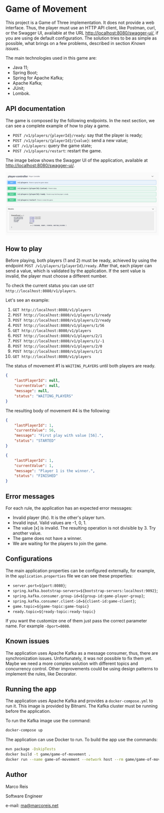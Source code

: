 # Game of Movement

This project is a Game of Three implementation. It does not provide a web interface. Thus, the player must use an HTTP API client, like Postman, curl, or the Swagger UI, available at the URL <http://localhost:8080/swagger-ui/>, if you are using de default configuration. The solution tries to be as simple as possible, what brings on a few problems, described in section *Known issues*.

The main technologies used in this game are:

* Java 11;
* Spring Boot;
* Spring for Apache Kafka;
* Apache Kafka;
* JUnit;
* Lombok.
  
## API documentation

The game is composed by the following endpoints. In the next section, we can see a complete example of how to play a game.

* `POST /v1/players/{playerId}/ready`: say that the player is ready;
* `POST /v1/players/{playerId}/{value}`: send a new value;
* `GET /v1/players`: query the game state;
* `POST /v1/players/restart`: restart the game.

The image below shows the Swagger UI of the application, available at <http://localhost:8080/swagger-ui/>.

![image](images/api-swagger-overview.png)

## How to play

Before playing, both players (1 and 2) must be ready, achieved by using the endpoint `POST /v1/players/{playerId}/ready`. After that, each player can send a value, which is validated by the application. If the sent value is invalid, the player must choose a different number.

To check the current status you can use `GET http://localhost:8080/v1/players`.

Let's see an example:

1. `GET http://localhost:8080/v1/players`
2. `POST http://localhost:8080/v1/players/1/ready`
3. `POST http://localhost:8080/v1/players/2/ready`
4. `POST http://localhost:8080/v1/players/1/56`
5. `GET http://localhost:8080/v1/players`
6. `POST http://localhost:8080/v1/players/2/1`
7. `POST http://localhost:8080/v1/players/1/-1`
8. `POST http://localhost:8080/v1/players/2/0`
9. `POST http://localhost:8080/v1/players/1/1`
10. `GET http://localhost:8080/v1/players`

The status of movement #1 is `WAITING_PLAYERS` until both players are ready.

```json
{
    "lastPlayerId": null,
    "currentValue": null,
    "message": null,
    "status": "WAITING_PLAYERS"
}
```

The resulting body of movement #4 is the following:

```json
{
    "lastPlayerId": 1,
    "currentValue": 56,
    "message": "First play with value [56].",
    "status": "STARTED"
}
```



```json
{
    "lastPlayerId": 1,
    "currentValue": 1,
    "message": "Player 1 is the winner.",
    "status": "FINISHED"
}
```

## Error messages

For each rule, the application has an expected error messages:

* Invalid player (#x). It is the other's player turn.
* Invalid input. Valid values are -1, 0, 1.
* The value [x] is invalid. The resulting operation is not divisible by 3. Try another value.
* The game does not have a winner.
* We are waiting for the players to join the game.

## Configurations

The main application properties can be configured externally, for example, in the `application.properties` file we can see these properties:

* `server.port=${port:8080}`;
* `spring.kafka.bootstrap-servers=${bootstrap-servers:localhost:9092}`;
* `spring.kafka.consumer.group-id=${group-id:game-player-group}`;
* `spring.kafka.consumer.client-id=${client-id:game-client}`;
* `game.topic=${game-topic:game-topic}`
* `ready.topic=${ready-topic:ready-topic}`

If you want the customize one of them just pass the correct parameter name. For example `-Dport=8080`.

## Known issues

The application uses Apache Kafka as a message consumer, thus, there are synchronization issues. Unfortunately, it was not possible to fix them yet. Maybe we need a more complex solution with different topics and concurrency control. Other improvements could be using design patterns to implement the rules, like Decorator.

## Running the app

The application uses Apache Kafka and provides a `docker-compose.yml` to run it. This image is provided by Bitnami. The Kafka cluster must be running before the application.

To run the Kafka image use the command:

```bash
docker-compose up
```

The application can use Docker to run. To build the app use the commands:

```bash
mvn package -DskipTests
docker build -t game/game-of-movement .
docker run --name game-of-movement --network host --rm game/game-of-movement
```

## Author

Marco Reis

Software Engineer

e-mail: ma@marcoreis.net
